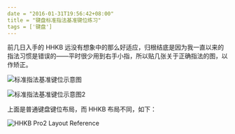 ```yaml
---
date = "2016-01-31T19:56:42+08:00"
title = "键盘标准指法基准键位练习"
tags = ['键盘']
---
```


前几日入手的 HHKB 远没有想象中的那么好适应，归根结底是因为我一直以来的指法习惯是错误的——平时很少用到右手小指，所以贴几张关于正确指法的图，以作矫正。

![标准指法基准键位示意图](http://7xivdp.com1.z0.glb.clouddn.com/png/2016/1/f875e5a03136a8680ceeccdab4274430.png  "标准指法基准键位示意图")

![标准指法基准键位示意图2](http://7xivdp.com1.z0.glb.clouddn.com/jpg/2016/1/9acd1f6ed08c3ce937814d4cfdda4137.jpg  "标准指法基准键位示意图2")

上面是普通键盘键位布局，而 HHKB 布局不同，如下：

![HHKB Pro2 Layout Reference](http://7xivdp.com1.z0.glb.clouddn.com/jpg/2016/1/e37e7793e857fc0b71f60e83f321e4de.jpg/xyz  "HHKB Pro2 Layout Reference")